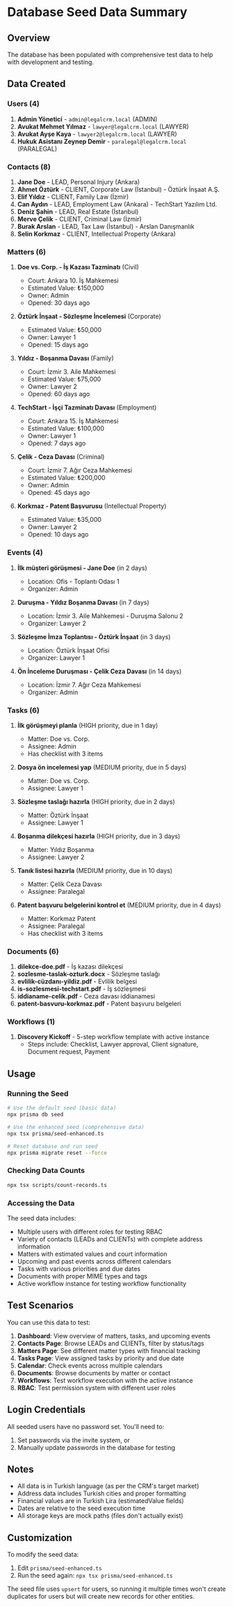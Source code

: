 # Database Seed Data Summary

## Overview
The database has been populated with comprehensive test data to help with development and testing.

## Data Created

### Users (4)
1. **Admin Yönetici** - `admin@legalcrm.local` (ADMIN)
2. **Avukat Mehmet Yılmaz** - `lawyer@legalcrm.local` (LAWYER)
3. **Avukat Ayşe Kaya** - `lawyer2@legalcrm.local` (LAWYER)
4. **Hukuk Asistanı Zeynep Demir** - `paralegal@legalcrm.local` (PARALEGAL)

### Contacts (8)
1. **Jane Doe** - LEAD, Personal Injury (Ankara)
2. **Ahmet Öztürk** - CLIENT, Corporate Law (İstanbul) - Öztürk İnşaat A.Ş.
3. **Elif Yıldız** - CLIENT, Family Law (İzmir)
4. **Can Aydın** - LEAD, Employment Law (Ankara) - TechStart Yazılım Ltd.
5. **Deniz Şahin** - LEAD, Real Estate (İstanbul)
6. **Merve Çelik** - CLIENT, Criminal Law (İzmir)
7. **Burak Arslan** - LEAD, Tax Law (İstanbul) - Arslan Danışmanlık
8. **Selin Korkmaz** - CLIENT, Intellectual Property (Ankara)

### Matters (6)
1. **Doe vs. Corp. - İş Kazası Tazminatı** (Civil)
   - Court: Ankara 10. İş Mahkemesi
   - Estimated Value: ₺150,000
   - Owner: Admin
   - Opened: 30 days ago

2. **Öztürk İnşaat - Sözleşme İncelemesi** (Corporate)
   - Estimated Value: ₺50,000
   - Owner: Lawyer 1
   - Opened: 15 days ago

3. **Yıldız - Boşanma Davası** (Family)
   - Court: İzmir 3. Aile Mahkemesi
   - Estimated Value: ₺75,000
   - Owner: Lawyer 2
   - Opened: 60 days ago

4. **TechStart - İşçi Tazminatı Davası** (Employment)
   - Court: Ankara 15. İş Mahkemesi
   - Estimated Value: ₺100,000
   - Owner: Lawyer 1
   - Opened: 7 days ago

5. **Çelik - Ceza Davası** (Criminal)
   - Court: İzmir 7. Ağır Ceza Mahkemesi
   - Estimated Value: ₺200,000
   - Owner: Admin
   - Opened: 45 days ago

6. **Korkmaz - Patent Başvurusu** (Intellectual Property)
   - Estimated Value: ₺35,000
   - Owner: Lawyer 2
   - Opened: 10 days ago

### Events (4)
1. **İlk müşteri görüşmesi - Jane Doe** (in 2 days)
   - Location: Ofis - Toplantı Odası 1
   - Organizer: Admin

2. **Duruşma - Yıldız Boşanma Davası** (in 7 days)
   - Location: İzmir 3. Aile Mahkemesi - Duruşma Salonu 2
   - Organizer: Lawyer 2

3. **Sözleşme İmza Toplantısı - Öztürk İnşaat** (in 3 days)
   - Location: Öztürk İnşaat Ofisi
   - Organizer: Lawyer 1

4. **Ön İnceleme Duruşması - Çelik Ceza Davası** (in 14 days)
   - Location: İzmir 7. Ağır Ceza Mahkemesi
   - Organizer: Admin

### Tasks (6)
1. **İlk görüşmeyi planla** (HIGH priority, due in 1 day)
   - Matter: Doe vs. Corp.
   - Assignee: Admin
   - Has checklist with 3 items

2. **Dosya ön incelemesi yap** (MEDIUM priority, due in 5 days)
   - Matter: Doe vs. Corp.
   - Assignee: Lawyer 1

3. **Sözleşme taslağı hazırla** (HIGH priority, due in 2 days)
   - Matter: Öztürk İnşaat
   - Assignee: Lawyer 1

4. **Boşanma dilekçesi hazırla** (HIGH priority, due in 3 days)
   - Matter: Yıldız Boşanma
   - Assignee: Lawyer 2

5. **Tanık listesi hazırla** (MEDIUM priority, due in 10 days)
   - Matter: Çelik Ceza Davası
   - Assignee: Paralegal

6. **Patent başvuru belgelerini kontrol et** (MEDIUM priority, due in 4 days)
   - Matter: Korkmaz Patent
   - Assignee: Paralegal
   - Has checklist with 3 items

### Documents (6)
1. **dilekce-doe.pdf** - İş kazası dilekçesi
2. **sozlesme-taslak-ozturk.docx** - Sözleşme taslağı
3. **evlilik-cüzdanı-yildiz.pdf** - Evlilik belgesi
4. **is-sozlesmesi-techstart.pdf** - İş sözleşmesi
5. **iddianame-celik.pdf** - Ceza davası iddianamesi
6. **patent-basvuru-korkmaz.pdf** - Patent başvuru belgeleri

### Workflows (1)
1. **Discovery Kickoff** - 5-step workflow template with active instance
   - Steps include: Checklist, Lawyer approval, Client signature, Document request, Payment

## Usage

### Running the Seed
```bash
# Use the default seed (basic data)
npx prisma db seed

# Use the enhanced seed (comprehensive data)
npx tsx prisma/seed-enhanced.ts

# Reset database and run seed
npx prisma migrate reset --force
```

### Checking Data Counts
```bash
npx tsx scripts/count-records.ts
```

### Accessing the Data
The seed data includes:
- Multiple users with different roles for testing RBAC
- Variety of contacts (LEADs and CLIENTs) with complete address information
- Matters with estimated values and court information
- Upcoming and past events across different calendars
- Tasks with various priorities and due dates
- Documents with proper MIME types and tags
- Active workflow instance for testing workflow functionality

## Test Scenarios

You can use this data to test:

1. **Dashboard**: View overview of matters, tasks, and upcoming events
2. **Contacts Page**: Browse LEADs and CLIENTs, filter by status/tags
3. **Matters Page**: See different matter types with financial tracking
4. **Tasks Page**: View assigned tasks by priority and due date
5. **Calendar**: Check events across multiple calendars
6. **Documents**: Browse documents by matter or contact
7. **Workflows**: Test workflow execution with the active instance
8. **RBAC**: Test permission system with different user roles

## Login Credentials

All seeded users have no password set. You'll need to:
1. Set passwords via the invite system, or
2. Manually update passwords in the database for testing

## Notes

- All data is in Turkish language (as per the CRM's target market)
- Address data includes Turkish cities and proper formatting
- Financial values are in Turkish Lira (estimatedValue fields)
- Dates are relative to the seed execution time
- All storage keys are mock paths (files don't actually exist)

## Customization

To modify the seed data:
1. Edit `prisma/seed-enhanced.ts`
2. Run the seed again: `npx tsx prisma/seed-enhanced.ts`

The seed file uses `upsert` for users, so running it multiple times won't create duplicates for users but will create new records for other entities.
